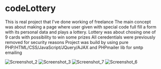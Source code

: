 # codeLottery
This is real project that I've done working of freelance
The main concept was about making a page where user given with special code full fill a form with its personal data and plays a lottery.
Lottery was about chosing one of 9 cards with possibility to win some prizes
All ceredentials were previously removed for security reasons
Project was build by using pure PHP/HTML/CSS/JavaScript/JQuery/AJAX and PHPmailer lib for smtp emailing

![Screenshot_2](https://user-images.githubusercontent.com/26145751/131331935-37388880-786e-4bca-b4f4-a711ea377af3.png)
![Screenshot_3](https://user-images.githubusercontent.com/26145751/131331995-3fac4c69-190b-4b1e-a293-10ff36bc1c8f.png)
![Screenshot_7](https://user-images.githubusercontent.com/26145751/131332611-1f54bf39-b36d-406b-8750-ac3d013a6965.png)
![Screenshot_6](https://user-images.githubusercontent.com/26145751/131332520-83d5865b-43b2-4882-8652-60aca535f3f2.png)

